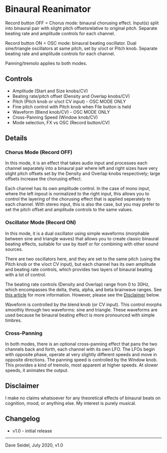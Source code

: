 # Binaural Reanimator

Record button OFF = Chorus mode: binaural chorusing effect.
Input(s) split into binaural pair with slight pitch
offsetsrelative to original pitch. Separate beating rate
and amplitude controls for each channel.

Record button ON = OSC mode: binaural beating oscillator.
Dual sine/triangle oscillators at same pitch,
set by v/oct or Pitch knob. Separate beating rate and
amplitude controls for each channel.

Panning/tremolo applies to both modes.

## Controls

 * Amplitude (Start and Size knobs/CV)
 * Beating rate/pitch offset (Density and Overlap knobs/CV)
 * Pitch (Pitch knob or v/oct CV input) - OSC MODE ONLY
 * Fine pitch control with Pitch knob when File button is held
 * Waveform (Blend knob/CV) - OSC MODE ONLY
 * Cross-Panning Speed (Window knob/CV)
 * Mode selection, FX vs OSC (Record button/CV)

## Details

### Chorus Mode (Record OFF)

In this mode, it is an effect that takes audio input and processes each channel separately into a binaural pair where left and right sizes have very slight pitch offsets set by the Density and Overlap
knobs respectively; large offsets increase the chorusing effect.

Each channel has its own amplitude control. In the case of mono input,
where the left inpout is normalized to the right input, this allows you to control the layering of the chorusing effect that is applied seperately to each channel. With stereo input, this is also the case, but you may prefer to set the pitch offset and amplitude controls to the same values.

### Oscillator Mode (Record ON)

In this mode, it is a dual oscillator using simple waveforms (morphable between sine and triangle waves) that allows you to create
classic binaural beating effects, suitable for use by itself or for combining with other sound sources.  

There are two oscillators here, and they are set to the same pitch (using the Pitch knob or the v/oct CV input), but each channel has its own amplitude and beating rate controls, which provides two layers of binaural beating with a lot of control.

The beating rate controls (Density and Overlap) range from 0 to 30Hz, which encompasses the delta, theta, alpha, and beta brainwave ranges. See [this article](https://www.healthline.com/health/binaural-beats#instructions) for more information. However, please see the [Disclaimer](#Disclaimer) below.

Waveform is controlled by the blend knob (or CV input). This control morphs smoothly through two waveforms: sine and triangle. These waveforms are used because he binaural beating effect is more pronounced with simple timbres.

### Cross-Panning

In both modes, there is an optional cross-panning effect that pans the two channels back and forth, each channel with its own LFO. The LFOs begin with opposite phase, operate at very slightly different speeds and move in opposite directions. The panning speed is controlled by the Window knob. This provides a kind of tremolo, most apparent at higher speeds. At slower speeds, it animates the output.

## Disclaimer

I make no claims whatsoever for any theoretical effects of binaural beats on cognition, mood, or anything else. My interest is purely musical.

## Changelog
 * v1.0 - initial release

---

Dave Seidel, July 2020, v1.0